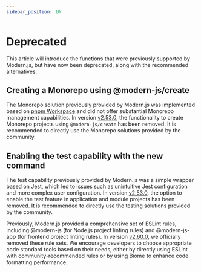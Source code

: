 ```yaml
---
sidebar_position: 10
---
```


# Deprecated

This article will introduce the functions that were previously supported by Modern.js, but have now been deprecated, along with the recommended alternatives.

## Creating a Monorepo using @modern-js/create

The Monorepo solution previously provided by Modern.js was implemented based on [pnpm Workspace](https://pnpm.io/workspaces) and did not offer substantial Monorepo management capabilities. In version [v2.53.0](https://github.com/web-infra-dev/modern.js/releases/tag/v2.53.0), the functionality to create Monorepo projects using `@modern-js/create` has been removed. It is recommended to directly use the Monorepo solutions provided by the community.

## Enabling the test capability with the new command

The test capability previously provided by Modern.js was a simple wrapper based on Jest, which led to issues such as unintuitive Jest configuration and more complex user configuration. In version [v2.53.0](https://github.com/web-infra-dev/modern.js/releases/tag/v2.53.0), the option to enable the test feature in application and module projects has been removed. It is recommended to directly use the testing solutions provided by the community.

Previously, Modern.js provided a comprehensive set of ESLint rules, including @modern-js (for Node.js project linting rules) and @modern-js-app (for frontend project linting rules). In version [v2.60.0](https://github.com/web-infra-dev/modern.js/releases/tag/v2.60.0), we officially removed these rule sets. We encourage developers to choose appropriate code standard tools based on their needs, either by directly using ESLint with community-recommended rules or by using Biome to enhance code formatting performance.
